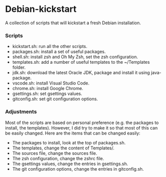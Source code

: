 # Debian-kickstart
A collection of scripts that will kickstart a fresh Debian installation.

### Scripts
- kickstart.sh: run all the other scripts.
- packages.sh: install a set of useful packages.
- shell.sh: install zsh and Oh My Zsh, set the zsh configuration.
- templates.sh: add a number of useful templates to the ~/Templates folder.
- jdk.sh: download the latest Oracle JDK, package and install it using java-package.
- vscode.sh: install Visual Studio Code.
- chrome.sh: install Google Chrome.
- gsettings.sh: set gsettings values.
- gitconfig.sh: set git configuration options.


### Adjustments
Most of the scripts are based on personal preference (e.g. the packages to install, the templates).
However, I did try to make it so that most of this can be easily changed.
Here are the items that can be changed easily:

- The packages to install, look at the top of packages.sh.
- The templates, change the content of Templates/.
- The sources file, change the sources file.
- The zsh configuration, change the zshrc file.
- The gsettings values, change the entries in gsettings.sh.
- The git configuration options, change the entries in gitconfig.sh.
